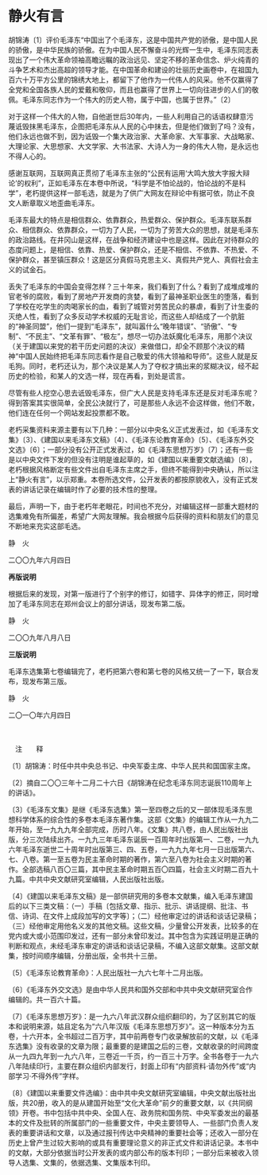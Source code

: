 # 静火有言

胡锦涛〔1〕评价毛泽东“中国出了个毛泽东，这是中国共产党的骄傲，是中国人民的骄傲，是中华民族的骄傲。在为中国人民不懈奋斗的光辉一生中，毛泽东同志表现出了一个伟大革命领袖高瞻远瞩的政治远见、坚定不移的革命信念、炉火纯青的斗争艺术和杰出高超的领导才能。在中国革命和建设的壮丽历史画卷中，在祖国九百六十万平方公里的锦绣大地上，都留下了他作为一代伟人的风采。他不仅赢得了全党和全国各族人民的爱戴和敬仰，而且也赢得了世界上一切向往进步的人们的敬佩。毛泽东同志作为一个伟大的历史人物，属于中国，也属于世界。”〔2〕

对于这样一个伟大的人物，自他逝世后30年内，一些人利用自己的话语权肆意污蔑诋毁抹黑毛泽东，企图把毛泽东从人民的心中抹去，但是他们做到了吗？没有，他们永远也做不到，因为诋毁一个集大政治家、大革命家、大军事家、大战略家、大理论家、大思想家、大文学家、大书法家、大诗人为一身的伟大人物，是永远也不得人心的。

感谢互联网，互联网真正贯彻了毛泽东主张的“公民有运用‘大鸣大放大字报大辩论’的权利”，正如毛泽东在本卷中所说，“科学是不怕论战的，怕论战的不是科学”，老朽提供这样一部毛选，就是为了供广大网友在辩论中有据可依，防止不良文人断章取义地歪曲毛泽东。

毛泽东最大的特点是相信群众、依靠群众，热爱群众、保护群众。毛泽东联系群众、相信群众、依靠群众，一切为了人民，一切为了劳苦大众的思想，就是毛泽东的政治路线。在井冈山是这样，在战争和经济建设中也是这样。因此在对待群众的态度问题上，是相信、依靠、热爱、保护群众，还是不相信、不依靠、不热爱、不保护群众，甚至镇压群众！这是区分真假马克思主义、真假共产党人、真假社会主义的试金石。

丢失了毛泽东的中国会变得怎样？三十年来，我们看到了什么？看到了成堆成堆的官老爷的腐败，看到了房地产开发商的贪婪，看到了最神圣职业医生的堕落，看到了学校在吃学生的肉喝家长的血，看到了城管对劳苦民众的暴虐，看到了计生委的灭绝人性，看到了众多反动学术权威的无耻言论，而这些人却结成了一个肮脏的“神圣同盟”，他们一提到“毛泽东”，就叫嚣什么“晚年错误”、“骄傲”、“专制”、“不民主”、“文革有罪”、“极左”，想尽一切办法妖魔化毛泽东，用那个决议（关于建国以来党的若干历史问题的决议）来做借口，却全不顾那个决议的精神“中国人民始终把毛泽东同志看作是自己敬爱的伟大领袖和导师”。这些人就是反毛狗。同时，老朽还认为，那个决议是某人为了夺权才搞出来的浆糊决议，经不起历史的检验，和某人的文选一样，现在再看，到处是谎言。

尽管有些人挖空心思去诋毁毛泽东，但广大人民是支持毛泽东还是反对毛泽东呢？得到答案其实很简单，全民公决就行了，可是那些人永远不会这样做，他们不敢，他们连在任何一个网站发起投票都不敢。

老朽采集资料来源主要有以下几种：一部分以中央名义正式发表过，如《毛泽东文集》〔3〕、《建国以来毛泽东文稿》〔4〕、《毛泽东论教育革命》〔5〕、《毛泽东外交文选》〔6〕；一部分没有公开正式发表过，如《毛泽东思想万岁》〔7〕；还有一些是以中央文件下发的但没有注明是谁起草的，如《建国以来重要文献选编》〔8〕，老朽根据风格断定有些文件出自毛泽东主席之手，但终不能得到中央确认，所以注上“静火有言”，以示郑重。本卷所选文件，公开发表的都按原貌收入，没有正式发表的讲话记录在编辑时作了必要的技术性的整理。

最后，声明一下，由于老朽年老眼花，时间也不充分，对编辑这样一部重大题材的选集难免有所偏差，希望广大网友理解。我会根据今后获得的资料和朋友们的意见不断地来充实这部毛选。

静　火　　　

二〇〇九年六月四日

**再版说明**

根据后来的发现，对第一版进行了个别字的修订，如错字、异体字的修正，同时增加了毛泽东同志在郑州会议上的部分讲话，现发布第二版。

静　火　　　

二〇〇九年八月八日

**三版说明**

毛泽东选集第七卷编辑完了，老朽把第六卷和第七卷的风格又统一了一下，联合发布，现发布第三版。

静　火　　　

二〇一〇年六月四日

　　

　注　　释　

〔1〕胡锦涛：时任中共中央总书记、中央军委主席、中华人民共和国国家主席。

〔2〕摘自二〇〇三年十二月二十六日《胡锦涛在纪念毛泽东同志诞辰110周年上的讲话》。

〔3〕《毛泽东文集》是继《毛泽东选集》第一至四卷之后的又一部体现毛泽东思想科学体系的综合性的多卷本毛泽东著作集。这部《文集》的编辑工作从一九九二年开始，至一九九九年全部完成，历时八年。《文集》共八卷，由人民出版社出版，分三次陆续出齐。一九九三年毛泽东诞辰一百周年时出版第一、二卷，一九九六年毛泽东逝世二十周年时出版第三、四、五卷，一九九九年七月一日出版第六、七、八卷。第一至五卷为民主革命时期的著作，第六至八卷为社会主义时期的著作。全部选稿八百〇三篇，其中民主革命时期五百〇四篇，社会主义时期二百九十九篇。中共中央文献研究室编辑，人民出版社出版。

〔4〕《建国以来毛泽东文稿》是一部供研究用的多卷本文献集，编入毛泽东建国后的以下三类文稿：（一）手稿〔包括文章、指示、批示、讲话提纲、批注、书信、诗词、在文件上成段加写的文字等〕；（二）经他审定过的讲话和谈话记录稿；（三）经他审定用他名义发的其他文稿。这些文稿，少量曾公开发表，比较多的在党内或大或小范围印发过，还有一部分未曾印发过。其中包含为实践证明是正确的判断和观点，未经毛泽东审定的讲话和谈话记录稿，不编入这部文献集。这部文献集，按时间顺序编辑，分册出版，全书共十三册。

〔5〕《毛泽东论教育革命》：人民出版社一九六七年十二月出版。

〔6〕《毛泽东外交文选》是由中华人民共和国外交部和中共中央文献研究室合作编辑的。共一百六十篇。

〔7〕《毛泽东思想万岁》：是一九六八年武汉群众组织翻印的，为了区别其它的版本和说明来源，姑且定名为“六八年汉版《毛泽东思想万岁》”。这一种版本分为五卷，十六开本，全书超过二百万字，其中前两卷专门收录解放前的文献，以《毛泽东选集》没有收录的文章为限；最重要的是建国之后的三卷，文献收录的时间跨度从一九四九年到一九六八年，三卷近一千页，约一百三十万字。全书各卷于一九六八年陆续印行，主要在群众组织内部发行，封面上印有“内部资料·请勿外传”或“内部学习·不得外传”字样。

〔8〕《建国以来重要文件选编》：由中共中央文献研究室编辑，中央文献出版社出版，共20册，收入的是从建国开始至“文化大革命”前夕的重要文献，以《共同纲领》开卷。书中包括中共中央、全国人在、政务院和国务院、中央军委发出的最基本的文件及批转的所属部门的一些重要文件，中央主要领导人、一些部门负责人发表的重要讲话和文章，以及通过报刊传达中央精神的重要社会等；还收入一部分在历史上曾产生过较大影响的或具有重要理论意义的非正式文件和讲话记录。本书中的文献，大部分依据当时公开发表的或内部公布的版本刊印；一部分后来被收入领导人选集、文集的，依据选集、文集版本刊印。
